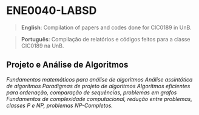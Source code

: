 # ENE0040-LABSD

> **English**: Compilation of papers and codes done for CIC0189 in UnB.

> **Português**: Compilação de relatórios e códigos feitos para a classe CIC0189 na UnB.

## Projeto e Análise de Algoritmos

*Fundamentos matemáticos para análise de algoritmos Análise assintótica de algoritmos Paradigmas de projeto de algoritmos Algoritmos eficientes para ordenação, comparação de sequências, problemas em grafos Fundamentos de complexidade computacional, redução entre problemas, classes P e NP, problemas NP-Completos.*
